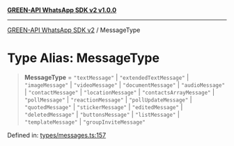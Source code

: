 [**GREEN-API WhatsApp SDK v2 v1.0.0**](../README.md)

***

[GREEN-API WhatsApp SDK v2](../globals.md) / MessageType

# Type Alias: MessageType

> **MessageType** = `"textMessage"` \| `"extendedTextMessage"` \| `"imageMessage"` \| `"videoMessage"` \| `"documentMessage"` \| `"audioMessage"` \| `"contactMessage"` \| `"locationMessage"` \| `"contactsArrayMessage"` \| `"pollMessage"` \| `"reactionMessage"` \| `"pollUpdateMessage"` \| `"quotedMessage"` \| `"stickerMessage"` \| `"editedMessage"` \| `"deletedMessage"` \| `"buttonsMessage"` \| `"listMessage"` \| `"templateMessage"` \| `"groupInviteMessage"`

Defined in: [types/messages.ts:157](https://github.com/green-api/whatsapp-api-client-js-v2/blob/6c31521abaa4e85365f3538298181cae99417bce/src/types/messages.ts#L157)
